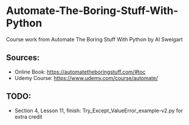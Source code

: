 # Automate-The-Boring-Stuff-With-Python
Course work from Automate The Boring Stuff With Python by Al Sweigart

## Sources:
* Online Book: https://automatetheboringstuff.com/#toc
* Udemy Course: https://www.udemy.com/course/automate/

## TODO:
* Section 4, Lesson 11, finish: Try_Except_ValueError_example-v2.py for extra credit